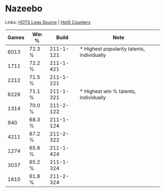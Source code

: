 # Nazeebo

Links: [HOTS Logs Source](https://www.hotslogs.com/Sitewide/HeroDetails?Hero=Nazeebo) | [HotS Counters](http://hotscounters.com/#/hero/Nazeebo)

Games  | Win %  | Build     | Note
-----  | -----  | -----     | ----
6013   | 72.3 % | 211-1-121 | * Highest popularity talents, individually
1711   | 72.2 % | 211-1-421 | 
2212   | 71.5 % | 211-1-221 | 
8228   | 71.1 % | 211-1-321 | * Highest win % talents, individually
1314   | 70.0 % | 211-2-122 | 
940    | 68.3 % | 211-1-124 | 
4211   | 67.2 % | 211-2-322 | 
1274   | 65.6 % | 211-1-424 | 
3037   | 65.2 % | 211-1-324 | 
1810   | 61.8 % | 211-2-324 | 
